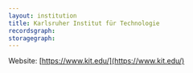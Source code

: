 ```yaml
---
layout: institution
title: Karlsruher Institut für Technologie
recordsgraph: 
storagegraph: 
---
```


Website: [https://www.kit.edu/](https://www.kit.edu/)
